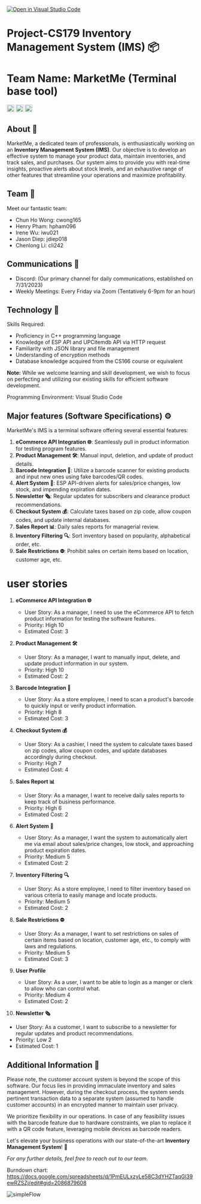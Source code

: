 [![Open in Visual Studio Code](https://classroom.github.com/assets/open-in-vscode-718a45dd9cf7e7f842a935f5ebbe5719a5e09af4491e668f4dbf3b35d5cca122.svg)](https://classroom.github.com/online_ide?assignment_repo_id=11509564&assignment_repo_type=AssignmentRepo)
# Project-CS179 Inventory Management System (IMS) 📦

# Team Name: MarketMe (Terminal base tool)

<code><img height="20" src="https://img.shields.io/badge/Powered%20by-C%2B%2B-blue?style=flat-square&logo=c%2B%2B" alt="Powered by C++" title="Powered by C++"></code>
<code><img height="20" src="https://img.shields.io/badge/Utilizes-APIs-green?style=flat-square&logo=api-platform" alt="APIs" title="APIs"></code>
<code><img height="20" src="https://img.shields.io/badge/Database-JSON-orange?style=flat-square&logo=json" alt="JSON" title="JSON"></code>

## About 📝

MarketMe, a dedicated team of professionals, is enthusiastically working on an **Inventory Management System (IMS)**. Our objective is to develop an effective system to manage your product data, maintain inventories, and track sales, and purchases. Our system aims to provide you with real-time insights, proactive alerts about stock levels, and an exhaustive range of other features that streamline your operations and maximize profitability.

## Team 👥

Meet our fantastic team:

- Chun Ho Wong: cwong165
- Henry Pham: hpham096
- Irene Wu: iwu021
- Jason Diep: jdiep018
- Chenlong Li: cli242


## Communications 📡

- Discord: (Our primary channel for daily communications, established on 7/31/2023)
- Weekly Meetings: Every Friday via Zoom (Tentatively 6-9pm for an hour)

## Technology 📘

Skills Required: 

- Proficiency in C++ programming language
- Knowledge of ESP API and UPCitemdb API via HTTP request
- Familiarity with JSON library and file management
- Understanding of encryption methods
- Database knowledge acquired from the CS166 course or equivalent

**Note:** While we welcome learning and skill development, we wish to focus on perfecting and utilizing our existing skills for efficient software development. 

Programming Environment: Visual Studio Code

## Major features (Software Specifications) ⚙️

MarketMe's IMS is a terminal software offering several essential features:

1. **eCommerce API Integration 🌐**: Seamlessly pull in product information for testing program features.
2. **Product Management 🛠️**: Manual input, deletion, and update of product details.
3. **Barcode Integration 📸**: Utilize a barcode scanner for existing products and input new ones using fake barcodes/QR codes.
4. **Alert System 🔔**: ESP API-driven alerts for sales/price changes, low stock, and impending expiration dates.
5. **Newsletter 🗞️**: Regular updates for subscribers and clearance product recommendations.
6. **Checkout System 💰**: Calculate taxes based on zip code, allow coupon codes, and update internal databases.
7. **Sales Report 📊**: Daily sales reports for managerial review.
8. **Inventory Filtering 🔍**: Sort inventory based on popularity, alphabetical order, etc.
9. **Sale Restrictions ⛔**: Prohibit sales on certain items based on location, customer age, etc.

# user stories

1. **eCommerce API Integration 🌐**
   - User Story: As a manager, I need to use the eCommerce API to fetch product information for testing the software features.
   - Priority: High 10
   - Estimated Cost: 3

2. **Product Management 🛠️**
   - User Story: As a manager, I want to manually input, delete, and update product information in our system.
   - Priority: High 10
   - Estimated Cost: 2

3. **Barcode Integration 📸**
   - User Story: As a store employee, I need to scan a product's barcode to quickly input or verify product information.
   - Priority: High 8
   - Estimated Cost: 3

4. **Checkout System 💰**
   - User Story: As a cashier, I need the system to calculate taxes based on zip codes, allow coupon codes, and update databases accordingly during checkout.
   - Priority: High 7
   - Estimated Cost: 4

5. **Sales Report 📊**
   - User Story: As a manager, I want to receive daily sales reports to keep track of business performance.
   - Priority: High 6
   - Estimated Cost: 2

6. **Alert System 🔔**
   - User Story: As a manager, I want the system to automatically alert me via email about sales/price changes, low stock, and approaching product expiration dates.
   - Priority: Medium 5
   - Estimated Cost: 2

7. **Inventory Filtering 🔍**
   - User Story: As a store employee, I need to filter inventory based on various criteria to easily manage and locate products.
   - Priority: Medium 5
   - Estimated Cost: 2

8. **Sale Restrictions ⛔**
   - User Story: As a manager, I want to set restrictions on sales of certain items based on location, customer age, etc., to comply with laws and regulations.
   - Priority: Medium 5
   - Estimated Cost: 3
     
9. **User Profile**
   - User Story: As a user, I want to be able to login as a manger or clerk to allow who can control what.
   - Priority: Medium 4
   - Estimated Cost: 2   

10. **Newsletter 🗞️**
   - User Story: As a customer, I want to subscribe to a newsletter for regular updates and product recommendations.
   - Priority: Low 2
   - Estimated Cost: 1

## Additional Information 📌

Please note, the customer account system is beyond the scope of this software. Our focus lies in providing immaculate inventory and sales management. However, during the checkout process, the system sends pertinent transaction data to a separate system (assumed to handle customer accounts) in an encrypted manner to maintain user privacy.

We prioritize flexibility in our operations. In case of any feasibility issues with the barcode feature due to hardware constraints, we plan to replace it with a QR code feature, leveraging mobile devices as barcode readers.

Let's elevate your business operations with our state-of-the-art **Inventory Management System**! 💼

*For any further details, feel free to reach out to our team.*


Burndown chart:
https://docs.google.com/spreadsheets/d/1PmEULxzyLe58C3dYHZTaqGl39ewRZSZj/edit#gid=2086879608

![simpleFlow](https://github.com/CS179K-Summer23/cs179-project-marketme/assets/77028662/8ed5302f-b2b2-479a-b3ee-978703145c28)




